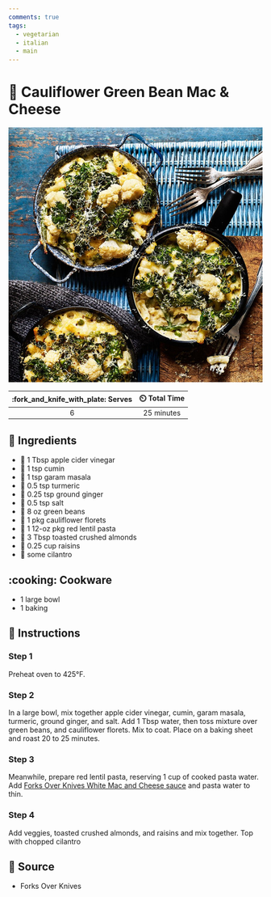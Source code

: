```yaml
---
comments: true
tags:
  - vegetarian
  - italian
  - main
---
```

# :broccoli: Cauliflower Green Bean Mac & Cheese

![Cauliflower Green Bean Mac and Cheese](../assets/images/cauliflower-green-bean-mac-and-cheese.jpg)

| :fork_and_knife_with_plate: Serves | :timer_clock: Total Time |
|:----------------------------------:|:-----------------------: |
| 6 | 25 minutes |

## :salt: Ingredients

- :sake: 1 Tbsp apple cider vinegar
- :herb: 1 tsp cumin
- :herb: 1 tsp garam masala
- :herb: 0.5 tsp turmeric
- :sweet_potato: 0.25 tsp ground ginger
- :salt: 0.5 tsp salt
- :leafy_green: 8 oz green beans
- :broccoli: 1 pkg cauliflower florets
- :spaghetti: 1 12-oz pkg red lentil pasta
- :chestnut: 3 Tbsp toasted crushed almonds
- :grapes: 0.25 cup raisins
- :herb: some cilantro

## :cooking: Cookware

- 1 large bowl
- 1 baking

## :pencil: Instructions

### Step 1

Preheat oven to 425°F.

### Step 2

In a large bowl, mix together apple cider vinegar, cumin, garam masala, turmeric, ground ginger, and salt. Add 1 Tbsp
water, then toss mixture over green beans, and cauliflower florets. Mix to coat. Place on a baking sheet and roast 20 to
25 minutes.

### Step 3

Meanwhile, prepare red lentil pasta, reserving 1 cup of cooked pasta water. Add
[Forks Over Knives White Mac and Cheese sauce][1] and pasta water to thin.

### Step 4

Add veggies, toasted crushed almonds, and raisins and mix together. Top with chopped cilantro

## :link: Source

- Forks Over Knives

[1]: ../sauces-and-dressings/white-mac-and-cheese-sauce.md
